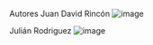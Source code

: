 Autores
Juan David Rincón
![image](https://github.com/user-attachments/assets/b54a095e-bd7c-4e3f-b383-b6e8e0977e52)

Julián Rodriguez 
![image](https://github.com/user-attachments/assets/afdfeff6-8865-433a-8ed8-89503c0c6e2d)

